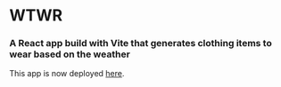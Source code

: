 # WTWR

### A React app build with Vite that generates clothing items to wear based on the weather

This app is now deployed [here](https://thepaladin000.github.io/se_project_react/).
